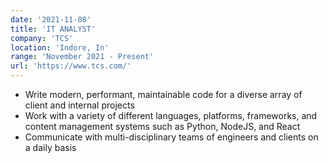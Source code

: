 ```yaml
---
date: '2021-11-08'
title: 'IT ANALYST'
company: 'TCS'
location: 'Indore, In'
range: 'November 2021 - Present'
url: 'https://www.tcs.com/'
---
```


- Write modern, performant, maintainable code for a diverse array of client and internal projects
- Work with a variety of different languages, platforms, frameworks, and content management systems such as Python, NodeJS, and React
- Communicate with multi-disciplinary teams of engineers  and clients on a daily basis
